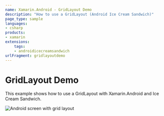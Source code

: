 ```yaml
---
name: Xamarin.Android - GridLayout Demo
description: "How to use a GridLayout (Android Ice Cream Sandwich)"
page_type: sample
languages:
- csharp
products:
- xamarin
extensions:
    tags:
    - androidicecreamsandwich
urlFragment: gridlayoutdemo
---
```

# GridLayout Demo

This example shows how to use a GridLayout with Xamarin.Android and Ice Cream Sandwich.

![Android screen with grid layout](Screenshnots/screenshot.png)

